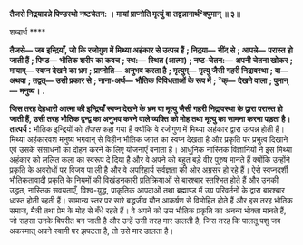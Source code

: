**तैजसे निद्रयापन्ने पिण्डस्थो नष्टचेतन: ।** **मायां प्राप्नोति मृत्युं वा तद्वन्नानार्थ²क्पुमान् ॥ ३॥** 

शब्दार्थ **** 

**तैजसे—** **जब इन्द्रियाँ, जो कि रजोगुण में मिथ्या अहंकार से उत्पन्न हैं** **; निद्रया—** **नींद से** **; आपन्ने—** **परास्त हो जाती हैं** **; पिण्ड—** **भौतिक शरीर का कवच** **; स्थ:—** **स्थित (आत्मा)** **; नष्ट-चेतन:—** **अपनी चेतना खोकर** **; मायाम्—** **स्वप्न देखने का भ्रम** **;** **प्राप्नोति—** **अनुभव करता है** **; मृत्युम्—** **मृत्यु जैसी गहरी निद्रावस्था** **; वा—** **अथवा** **; तद्वत्—** **उसी प्रकार से** **; नाना-अर्थ—** **भौतिक** **विविधताओं के रूप में** **; ²क्—** **देखने वाला** **; पुमान्—** **मनुष्य।** **.** 

**जिस तरह देहधारी आत्मा की इन्द्रियाँ स्वप्न देखने के भ्रम या मृत्यु जैसी गहरी निद्रावस्था** **के द्वारा परास्त हो जाती हैं, उसी तरह भौतिक द्वन्द्व का अनुभव करने वाले व्यक्ति को मोह तथा** **मृत्यु का सामना करना पड़ता है।** **तात्पर्य :** भौतिक इन्द्रियों को *तैजस* कहा गया है क्योंकि वे रजोगुण में मिथ्या अहंकार द्वारा उत्पन्न होती हैं। मिथ्या अहंकारवश मनुष्य भगवान् से विहीन भौतिक जगत का स्वप्न देखता है और प्रकृति पर प्रभुत्व दिखाने एवं उसके संसाधनों का दोहन करने के लिए योजनाएँ बनाता है। आधुनिक नास्तिक विज्ञानियों ने इस मिथ्या अहंकार को ललित कला का स्वरूप दे दिया है और वे अपने को बहुत बड़े वीर पुरुष मानते हैं क्योंकि उन्होंने प्रकृति के अवरोधों पर विजय पा ली है और वे अपरिहार्य सर्वज्ञता की ओर अग्रसर हो रहे हैं। ऐसे स्वप्नदर्शी भौतिकतावादी प्रकृति के नियमों की विखंडनकारी प्रतिक्रियाओं से बारश्बार स्तश्भित होते हैं और उनकी उद्धत, नास्तिक सवयताएँ, विश्व-युद्ध, प्राकृतिक आपदाओं तथा ब्रह्माण्ड में उग्र परिवर्तनों के द्वारा बारश्बार ध्वस्त होती रहती हैं। सामान्य स्तर पर सारे बद्धजीव यौन आकर्षण से विमोहित होते हैं और इस तरह भौतिक समाज, मैत्री तथा प्रेम के मोह से बँधे रहते हैं। वे अपने को उस भौतिक प्रकृति का अनन्य भोक्ता मानते हैं, जो सहसा उनके विपरीत बन जाती है और उन्हें उसी तरह मार डालती है, जिस तरह कि पालतू पशु जब अकस्मात् अपने स्वामी पर झपटता है, तो उसे मार डालता है।  